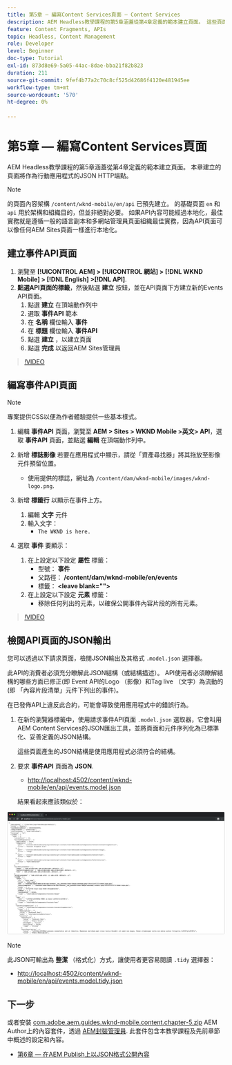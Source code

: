```yaml
---
title: 第5章 — 編寫Content Services頁面 — Content Services
description: AEM Headless教學課程的第5章涵蓋從第4章定義的範本建立頁面。 這些頁面將當作JSON HTTP端點。
feature: Content Fragments, APIs
topic: Headless, Content Management
role: Developer
level: Beginner
doc-type: Tutorial
exl-id: 873d8e69-5a05-44ac-8dae-bba21f82b823
duration: 211
source-git-commit: 9fef4b77a2c70c8cf525d42686f4120e481945ee
workflow-type: tm+mt
source-wordcount: '570'
ht-degree: 0%

---
```


# 第5章 — 編寫Content Services頁面

AEM Headless教學課程的第5章涵蓋從第4章定義的範本建立頁面。 本章建立的頁面將作為行動應用程式的JSON HTTP端點。

>[!NOTE]
>
> 的頁面內容架構 `/content/wknd-mobile/en/api` 已預先建立。 的基礎頁面 `en` 和 `api` 用於架構和組織目的，但並非絕對必要。 如果API內容可能經過本地化，最佳實務就是遵循一般的語言副本和多網站管理員頁面組織最佳實務，因為API頁面可以像任何AEM Sites頁面一樣進行本地化。

## 建立事件API頁面

1. 瀏覽至 **[!UICONTROL AEM] > [!UICONTROL 網站] > [!DNL WKND Mobile] > [!DNL English] >[!DNL API]**.
1. **點選API頁面的標籤**，然後點選 **建立** 按鈕，並在API頁面下方建立新的Events API頁面。
   1. 點選 **建立** 在頂端動作列中
   1. 選取 **事件API** 範本
   1. 在 **名稱** 欄位輸入 **事件**
   1. 在 **標題** 欄位輸入 **事件API**
   1. 點選 **建立** ，以建立頁面
   1. 點選 **完成** 以返回AEM Sites管理員

>[!VIDEO](https://video.tv.adobe.com/v/28340?quality=12&learn=on)

## 編寫事件API頁面

>[!NOTE]
>
> 專案提供CSS以便為作者體驗提供一些基本樣式。

1. 編輯 **事件API** 頁面，瀏覽至 **AEM > Sites > WKND Mobile >英文> API**，選取 **事件API** 頁面，並點選 **編輯** 在頂端動作列中。
1. 新增 **標誌影像** 若要在應用程式中顯示，請從「資產尋找器」將其拖放至影像元件預留位置。
   * 使用提供的標誌，網址為 `/content/dam/wknd-mobile/images/wknd-logo.png`.

1. 新增 **標籤行** 以顯示在事件上方。
   1. 編輯 **文字** 元件
   1. 輸入文字：
      * `The WKND is here.`

1. 選取 **事件** 要顯示：
   1. 在上設定以下設定 **屬性** 標籤：
      * 型號： **事件**
      * 父路徑： **/content/dam/wknd-mobile/en/events**
      * 標籤： **&lt;leave blank=&quot;&quot;>**
   1. 在上設定以下設定 **元素** 標籤：
      * 移除任何列出的元素，以確保公開事件內容片段的所有元素。

>[!VIDEO](https://video.tv.adobe.com/v/28339?quality=12&learn=on)

## 檢閱API頁面的JSON輸出

您可以透過以下請求頁面，檢閱JSON輸出及其格式 `.model.json` 選擇器。

此API的消費者必須充分瞭解此JSON結構（或結構描述）。 API使用者必須瞭解結構的哪些方面已修正(即 Event API的Logo （影像）和Tag live （文字）為流動的(即 「內容片段清單」元件下列出的事件)。

在已發佈API上違反此合約，可能會導致使用應用程式中的錯誤行為。

1. 在新的瀏覽器標籤中，使用請求事件API頁面 `.model.json` 選取器，它會叫用AEM Content Services的JSON匯出工具，並將頁面和元件序列化為已標準化、妥善定義的JSON結構。

   這些頁面產生的JSON結構是使用應用程式必須符合的結構。

1. 要求 **事件API** 頁面為 **JSON**.

   * [http://localhost:4502/content/wknd-mobile/en/api/events.model.json](http://localhost:4502/content/wknd-mobile/en/api/events.model.tidy.json)

   結果看起來應該類似於：

![AEM內容服務JSON輸出](assets/chapter-5/json-output.png)

>[!NOTE]
>
> 此JSON可輸出為 **整潔** （格式化）方式，讓使用者更容易閱讀 `.tidy` 選擇器：
> * [http://localhost:4502/content/wknd-mobile/en/api/events.model.tidy.json](http://localhost:4502/content/wknd-mobile/en/api/events.model.tidy.json)

## 下一步

或者安裝 [com.adobe.aem.guides.wknd-mobile.content.chapter-5.zip](https://github.com/adobe/aem-guides-wknd-mobile/releases/latest) AEM Author上的內容套件，透過 [AEM封裝管理員](http://localhost:4502/crx/packmgr/index.jsp). 此套件包含本教學課程及先前章節中概述的設定和內容。

* [第6章 — 在AEM Publish上以JSON格式公開內容](./chapter-6.md)
